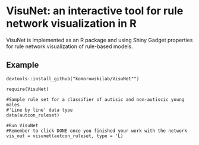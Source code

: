 # VisuNet: an interactive tool for rule network visualization in R

VisuNet is implemented as an R package and using Shiny Gadget properties for rule network visualization of rule-based models. 

## Example

```` 
devtools::install_github("komorowskilab/VisuNet"")

require(VisuNet)

#Sample rule set for a classifier of autisic and non-autiscic young males
#'Line by line' data type
data(autcon_ruleset)

#Run VisuNet
#Remember to click DONE once you finished your work with the network
vis_out = visunet(autcon_ruleset, type = 'L)

````

